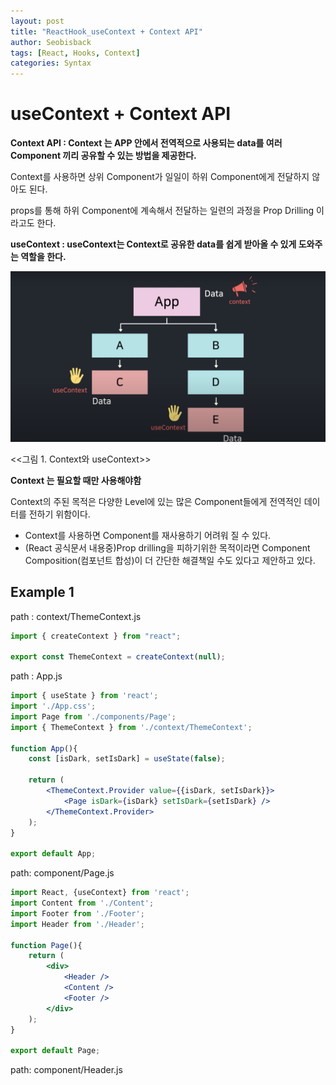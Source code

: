 ```yaml
---
layout: post
title: "ReactHook_useContext + Context API"
author: Seobisback
tags: [React, Hooks, Context]
categories: Syntax
---
```


# useContext + Context API

**Context API : Context 는 APP 안에서 전역적으로 사용되는 data를 여러 Component 끼리 공유할 수 있는 방법을 제공한다.**

Context를 사용하면 상위 Component가 일일이 하위 Component에게 전달하지 않아도 된다.

props를 통해 하위 Component에 계속해서 전달하는 일련의 과정을 Prop Drilling 이라고도 한다.

**useContext : useContext는 Context로 공유한 data를 쉽게 받아올 수 있게 도와주는 역할을 한다.**

![React_useContext1.png](/assets/images/posts/2022-12-27-React-useContext-ContextAPI/React_useContext1.png)

<<그림 1. Context와 useContext>>

**Context 는 필요할 때만 사용해야함**

Context의 주된 목적은 다양한 Level에 있는 많은 Component들에게 전역적인 데이터를 전하기 위함이다.

- Context를 사용하면 Component를 재사용하기 어려워 질 수 있다.
- (React 공식문서 내용중)Prop drilling을 피하기위한 목적이라면 Component Composition(컴포넌트 합성)이 더 간단한 해결책일 수도 있다고 제안하고 있다.

## Example 1

path : context/ThemeContext.js

```jsx
import { createContext } from "react";

export const ThemeContext = createContext(null);
```

path : App.js

```jsx
import { useState } from 'react';
import './App.css';
import Page from './components/Page';
import { ThemeContext } from './context/ThemeContext';

function App(){
	const [isDark, setIsDark] = useState(false);

	return (
		<ThemeContext.Provider value={{isDark, setIsDark}}>
			<Page isDark={isDark} setIsDark={setIsDark} />
		</ThemeContext.Provider>
	);
}

export default App;
```

path: component/Page.js

```jsx
import React, {useContext} from 'react';
import Content from './Content';
import Footer from './Footer';
import Header from './Header';

function Page(){
	return (
		<div>
			<Header />
			<Content />
			<Footer />
		</div>
	);
}

export default Page;
```

path: component/Header.js